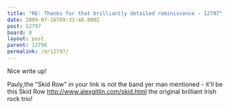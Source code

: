 ```yaml
---
title: "RE: Thanks for that brilliantly detailed reminiscence - 12797"
date: 2009-07-16T09:33:48.000Z
post: 12797
board: 8
layout: post
parent: 12796
permalink: /m/12797/
---
```

Nice write up!

Pauly,the "Skid Row" in your link is not the band yer man mentioned - it'll be this Skid Row http://www.alexgitlin.com/skid.html the original brilliant Irish rock trio!
